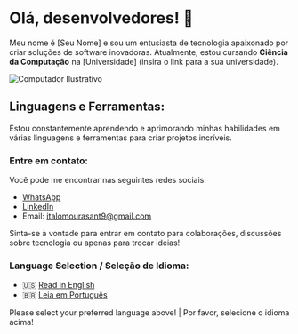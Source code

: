 # Olá, desenvolvedores! 👋

Meu nome é [Seu Nome] e sou um entusiasta de tecnologia apaixonado por criar soluções de software inovadoras. Atualmente, estou cursando **Ciência da Computação** na [Universidade] (insira o link para a sua universidade).

![Computador Ilustrativo](https://raw.githubusercontent.com/MicaelliMedeiros/micaellimedeiros/master/image/computer-illustration.png)

## Linguagens e Ferramentas:


Estou constantemente aprendendo e aprimorando minhas habilidades em várias linguagens e ferramentas para criar projetos incríveis.

### Entre em contato:

Você pode me encontrar nas seguintes redes sociais:

- [WhatsApp](https://api.whatsapp.com/send?phone=5511996933977&text=Olá)
- [LinkedIn](https://www.linkedin.com/in/italo-moura-7779a9232)
- Email: italomourasant9@gmail.com

Sinta-se à vontade para entrar em contato para colaborações, discussões sobre tecnologia ou apenas para trocar ideias!

### Language Selection / Seleção de Idioma:

- 🇺🇸 [Read in English](README.en.md)
- 🇧🇷 [Leia em Português](README.pt.md)

Please select your preferred language above! | Por favor, selecione o idioma acima!
